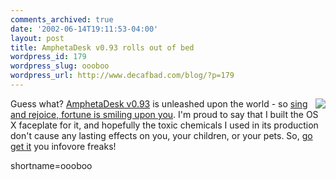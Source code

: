 ```yaml
---
comments_archived: true
date: '2002-06-14T19:11:53-04:00'
layout: post
title: AmphetaDesk v0.93 rolls out of bed
wordpress_id: 179
wordpress_slug: oooboo
wordpress_url: http://www.decafbad.com/blog/?p=179
---
```

<p><a href="http://www.decafbad.com/mt-images/ampheta-on-x-sm.jpg"><img src="http://www.decafbad.com/mt-images/ampheta-on-x-sm.jpg" align="right"></a>Guess what?  <a href="http://www.disobey.com/amphetadesk">AmphetaDesk v0.93</a> is unleashed upon the world - so <a href="http://www.fnm.com/faq/#23">sing and rejoice, fortune is smiling upon you</a>.  I'm proud to say that I built the OS X faceplate for it, and hopefully the toxic chemicals I used in its production don't cause any lasting effects on you, your children, or your pets.  So, <a href="http://www.disobey.com/amphetadesk">go get it</a> you infovore freaks!</p>
<!--more-->
shortname=oooboo
